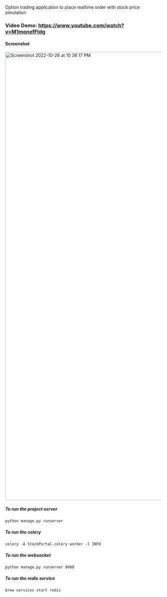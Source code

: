 Option trading application to place realtime order with stock price simulation 


### Video Demo: https://www.youtube.com/watch?v=M1monefFIdg

#### Screenshot
<img width="1435" alt="Screenshot 2022-10-26 at 10 36 17 PM" src="https://user-images.githubusercontent.com/43174363/198102165-36078d1e-69d6-4e31-89a2-dc06a485f4ea.png">

##### To run the project server
```git
python manage.py runserver
```

##### To run the celery
```git
celery -A StockPortal.celery worker -l INFO
```

##### To run the websocket
```git
python manage.py runserver 8080
```

##### To run the redis service
```git
brew services start redis
```
